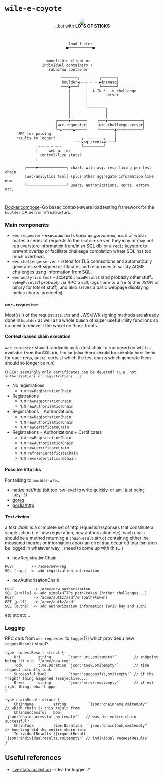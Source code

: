 # `wile-e-coyote`

<p align="center"><img src="http://media.giphy.com/media/52kICijFBOkOQ/giphy.gif" /><br>...but with <b>LOTS OF STICKS</b></p>

```
                                                                     
                                                                     
                             load tester                             
                            ■───────────■                            
                                                                     
                                                                     
                   monolithic client or                              
                 individual containers +                             
                    rabbitmq container                               
                                                                     
                         ┌───────┐         ┌───────┐                 
                         │boulder◀───┬ ─ ─ ▶dnsmasq│                 
                         └───▲───┘   │     └───────┘                 
                             │       │  A IN *. -> challenge             
                             │       │        server                 
                             │       │                               
                             │       │                               
                             │       └────────┐                      
                             │                │                      
                             │                │                      
                       ┌─────▼───────┐    ┌───▼────────────────┐     
                       │wec-requester│    │wec-challenge-server│     
                       └─▲─────▲─────┘    └───────▲────────────┘     
      RPC for passing          │                  │                  
     results to logger?  │     │   ┌─────────┐    │                  
                               └───▶sql/redis◀────┘                  
               ─ ─ ─ ─ ─ ┘         └─────────┘                       
              │     web ui for                                       
                control/live stats?                                  
              │                                                      
                                                                     
         ┌────▼─────────────┐ charts with avg. resp timing per test chain
         │wec-analytics tool│ (plus other aggregate information like num 
         └──────────────────┘ users, authorizations, certs, errors etc)  
                                                                     
                                                                
```

[Docker compose](http://docs.docker.com/compose/)+Go based context-aware load testing framework for the `boulder` CA server infrastructure.


### Main components

* `wec-requester` - executes *test chains* as goroutines, each of which makes a series of requests to the `boulder` server, they may or may not retrieve/store information from/in an SQL db, or a `redis` keystore to prevent overlap or facilitate challenge completion where SQL has too much overhead.
* `wec-challenge-server` - listens for TLS connections and automatically generates self-signed certificates and responses to satisfy ACME challenges using information from SQL.
* `wec-analytics tool` - accepts `chainResult`s (and probably other stuff.. `debugResult`?) *probably* via RPC a call, logs them to a file (either JSON or binary for lots of stuff), and also serves a basic webpage displaying metric charts (preeeetty).

### `wec-requester`

Most(/all) of the request `struct`s and JWS/JWK signing methods are already done in `boulder` as well as a whole bunch of super useful utility functions so no need to reinvent the wheel on those fronts.

#### Context-based chain execution

`wec-requester` should randomly pick a test chain to run based on what is available from the SQL db, like so (also there should be settable hard limits for each regs, authz, certs at which the test chains which generate them should no longer be run)

`CHECK: seemingly only certificates can be deleted? (i.e. not authorizations or registrations...)`

* No registrations
  * run `newRegistrationChain`
* Registrations
  * run `newRegistrationChain`
  * run `newAuthorizationChain`
* Registrations + Authorizations
  * run `newRegistrationChain`
  * run `newAuthorizationChain`
  * run `newCertificateChain`
* Registrations + Authorizations + Certificates
  * run `newRegistrationChain`
  * run `newAuthorizationChain`
  * run `newCertificateChain`
  * run `refreshCertificateChain`
  * run `revokeCertificateChain`

#### Possible http libs

For talking to `boulder-wfe`...

* native [net/http](https://godoc.org/net/http) (bit too low level to write quickly, or am I just being lazy...?)
* [goreq](https://github.com/franela/goreq)
* [gorilla/http](http://www.gorillatoolkit.org/pkg/http)

#### *Test chains*

a *test chain* is a complete set of http requests/responses that constitute a single action (i.e. new registration, new authorization etc). each chain should be a method returning a `chainResult` struct containing either the measured metrics or information about an error that occurred that can then be logged in whatever way... (need to come up with this...)

* newRegistrationChain
```
POST        -> /acme/new-reg
SQL [regs]  <- add registration information
```
* newAuthorizationChain
```
POST         -> /acme/new-authorization
SQL [challs] <- add simpleHTTPs path/token (/other challenges...)
POST         -> /acme/authz/asdf/0 (path+token)
GET [poll]   -> /acme/authz/asdf
SQL [auths]  <- add authorization information (priv key and such)
```

etc etc etc...

### Logging

RPC calls from `wec-requester` to `logger`(?) which provides a new `requestResult` struct?

```
type requestResult struct {
    Uri        string        `json:"uri,omitempty"`        // endpoint being hit e.g. "/acme/new-reg"
    Took       time.Duration `json:"took,omitempty"`       // time request actually took
    Successful bool          `json:"successful,omitempty"` // if the *right* thing happened (subjective...)
    Error      string        `json:"error,omitempty"`      // if not right thing, what happd
}

type chainResult struct {
    ChainName         string          `json:"chainname,omitempty"`         // which chain is this result from
    ChainSuccessful   bool            `json:"chainsuccessful,omitempty"`   // was the entire chain successful?
    ChainTook         time.Duration   `json:"chaintook,omitempty"`         // how long did the entire chain take
    IndividualResults []requestResult `json:"individualresults,omitempty"` // individual requestResults
}
```

## Useful references

* [live stats collection](http://nf.id.au/posts/2011/03/collecting-and-plotting-live-data-with-golang.html) - idea for logger...?


